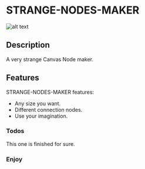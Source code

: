 # STRANGE-NODES-MAKER

![alt text](https://github.com/LeadShuriken/STRANGE-NODES-MAKER/blob/main/Screenshot%2021-04-23%at%23.10.07.png?raw=true)

## Description

A very strange Canvas Node maker.

## Features

STRANGE-NODES-MAKER features:

  * Any size you want.
  * Different connection nodes.
  * Use your imagination.

### Todos

This one is finished for sure.

### Enjoy
